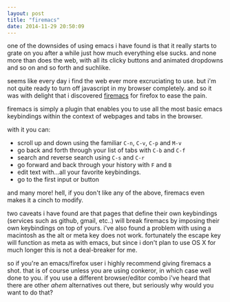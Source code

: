 ```yaml
---
layout: post
title: "firemacs"
date: 2014-11-29 20:50:09
---
```


one of the downsides of using emacs i have found is that it really
starts to grate on you after a while just how much everything else
sucks. and none more than does the web, with all its clicky buttons
and animated dropdowns and so on and so forth and suchlike.

seems like every day i find the web ever more excruciating to use.
but i'm not quite ready to turn off javascript in my browser
completely. and so it was with delight that i discovered
[firemacs][firemacs] for firefox to ease the pain.

firemacs is simply a plugin that enables you to use all the most basic
emacs keybindings within the context of webpages and tabs in the browser.

with it you can:

* scroll up and down using the familiar `C-n`, `C-v`, `C-p` and `M-v`
* go back and forth through your list of tabs with `C-b` and `C-f`
* search and reverse search using `C-s` and `C-r`
* go forward and back through your history with `F` and `B`
* edit text with...all your favorite keybindings.
* go to the first input or button

and many more! hell, if you don't like any of the above, firemacs
even makes it a cinch to modify.

two caveats i have found are that pages that define their own
keybindings (services such as github, gmail, etc..) will break
firemacs by imposing their own keybindings on top of yours. i've also
found a problem with using a macintosh as the alt or meta key does not
work. fortunately the escape key will function as meta as with emacs,
but since i don't plan to use OS X for much longer this is not a
deal-breaker for me.

so if you're an emacs/firefox user i highly recommend giving firemacs
a shot. that is of course unless you are using conkeror, in which case
well done to you. if you use a different browser/editor combo i've
heard that there are other *ahem* alternatives out there, but
seriously why would you want to do that?

[firemacs]: http://www.mew.org/~kazu/proj/firemacs/en/
